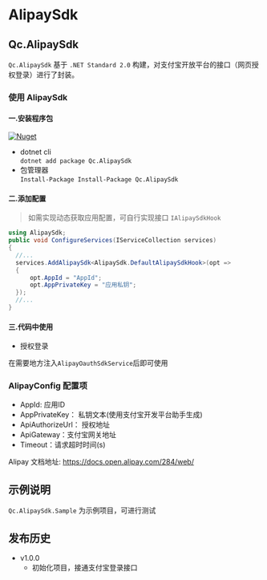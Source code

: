 # AlipaySdk

## Qc.AlipaySdk

`Qc.AlipaySdk` 基于 `.NET Standard 2.0` 构建，对支付宝开放平台的接口（网页授权登录）进行了封装。


### 使用 AlipaySdk


#### 一.安装程序包

[![Nuget](https://img.shields.io/nuget/v/Qc.AlipaySdk)](https://www.nuget.org/packages/Qc.AlipaySdk/)

- dotnet cli  
  `dotnet add package Qc.AlipaySdk`
- 包管理器  
  `Install-Package Install-Package Qc.AlipaySdk`

#### 二.添加配置

> 如需实现动态获取应用配置，可自行实现接口 `IAlipaySdkHook`  

```cs
using AlipaySdk;
public void ConfigureServices(IServiceCollection services)
{
  //...
  services.AddAlipaySdk<AlipaySdk.DefaultAlipaySdkHook>(opt =>
  {
      opt.AppId = "AppId";
      opt.AppPrivateKey = "应用私钥";
  });
  //...
}
```

#### 三.代码中使用

- 授权登录

 在需要地方注入`AlipayOauthSdkService`后即可使用

### AlipayConfig 配置项

- AppId: 应用ID
- AppPrivateKey： 私钥文本(使用支付宝开发平台助手生成)
- ApiAuthorizeUrl： 授权地址
- ApiGateway：支付宝网关地址
- Timeout：请求超时时间(s)

Alipay 文档地址: https://docs.open.alipay.com/284/web/

## 示例说明

`Qc.AlipaySdk.Sample` 为示例项目，可进行测试

## 发布历史

- v1.0.0
  - 初始化项目，接通支付宝登录接口